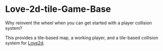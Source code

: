# Love-2d-tile-Game-Base
Why reinvent the wheel when you can get started with a player collision system?

This provides a tile-based map, a working player, and a tile-based collision system for [Love2d](https://www.love2d.org). 
